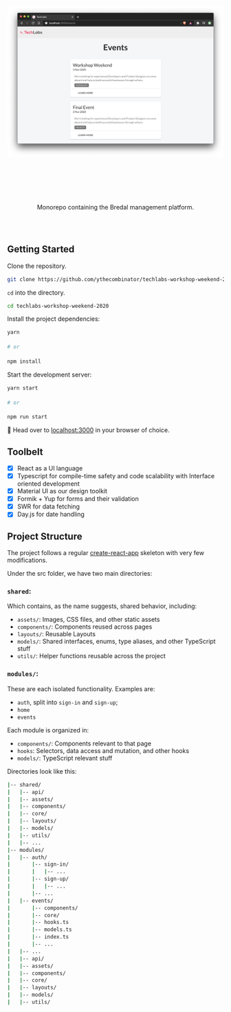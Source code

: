 <h1 align="center">
	<img src="preview.png" alt="TechLabs" width="800px">
	<br>
	<br>
</h1>

<br>
<br>

<p align="center"> Monorepo containing the Bredal management platform. </p>

<br>
<br>

## Getting Started

Clone the repository.

```sh
git clone https://github.com/ythecombinator/techlabs-workshop-weekend-2020
```

`cd` into the directory.

```sh
cd techlabs-workshop-weekend-2020
```

Install the project dependencies:

```sh
yarn

# or

npm install
```

Start the development server:

```sh
yarn start

# or

npm run start
```

🚀 Head over to [localhost:3000](http://localhost:3000) in your browser of choice.

## Toolbelt

- [x] React as a UI language
- [x] Typescript for compile-time safety and code scalability with Interface oriented development
- [x] Material UI as our design toolkit
- [x] Formik + Yup for forms and their validation
- [x] SWR for data fetching
- [x] Day.js for date handling

## Project Structure

The project follows a regular [create-react-app](https://github.com/facebook/create-react-app) skeleton with very few modifications.

Under the src folder, we have two main directories:

### `shared`:

Which contains, as the name suggests, shared behavior, including:

- `assets/`: Images, CSS files, and other static assets
- `components/`: Components reused across pages
- `layouts/`: Reusable Layouts
- `models/`: Shared interfaces, enums, type aliases, and other TypeScript stuff
- `utils/`: Helper functions reusable across the project

### `modules/`:

These are each isolated functionality. Examples are:

- `auth`, split into `sign-in` and `sign-up`;
- `home`
- `events`

Each module is organized in:

- `components/`: Components relevant to that page
- `hooks`: Selectors, data access and mutation, and other hooks
- `models/`: TypeScript relevant stuff

Directories look like this:

```sh
|-- shared/
|   |-- api/
|   |-- assets/
|   |-- components/
|   |-- core/
|   |-- layouts/
|   |-- models/
|   |-- utils/
|   |-- ...
|-- modules/
|	|-- auth/
|		|-- sign-in/
|		|   |-- ...
|		|-- sign-up/
|		|   |-- ...
|	   	|-- ...
|	|-- events/
|		|-- components/
|		|-- core/
|		|-- hooks.ts
|		|-- models.ts
|		|-- index.ts
|		|-- ...
|   |-- ...
|   |-- api/
|   |-- assets/
|   |-- components/
|   |-- core/
|   |-- layouts/
|   |-- models/
|   |-- utils/
```
